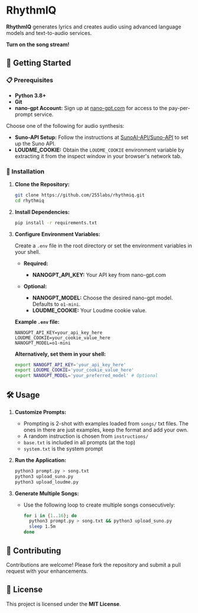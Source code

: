 
# RhythmIQ

**RhythmIQ** generates lyrics and creates audio using advanced language models and text-to-audio services.

**Turn on the song stream!**

## 🚀 Getting Started

### 📋 Prerequisites

- **Python 3.8+**
- **Git**
- **nano-gpt Account:** Sign up at [nano-gpt.com](https://nano-gpt.com) for access to the pay-per-prompt service.

Choose one of the following for audio synthesis:

- **Suno-API Setup:** Follow the instructions at [SunoAI-API/Suno-API](https://github.com/SunoAI-API/Suno-API) to set up the Suno API.
- **LOUDME_COOKIE:** Obtain the `LOUDME_COOKIE` environment variable by extracting it from the inspect window in your browser's network tab.

### 🔧 Installation

1. **Clone the Repository:**
   ```bash
   git clone https://github.com/255labs/rhythmiq.git
   cd rhythmiq
   ```

2. **Install Dependencies:**
   ```bash
   pip install -r requirements.txt
   ```

3. **Configure Environment Variables:**

   Create a `.env` file in the root directory or set the environment variables in your shell.

   - **Required:**
     - **NANOGPT_API_KEY:** Your API key from nano-gpt.com
     
   - **Optional:**
     - **NANOGPT_MODEL:** Choose the desired nano-gpt model. Defaults to `o1-mini`.
     - **LOUDME_COOKIE:** Your Loudme cookie value.
   
   **Example `.env` file:**
   ```
   NANOGPT_API_KEY=your_api_key_here
   LOUDME_COOKIE=your_cookie_value_here
   NANOGPT_MODEL=o1-mini
   ```

   **Alternatively, set them in your shell:**
   ```bash
   export NANOGPT_API_KEY='your_api_key_here'
   export LOUDME_COOKIE='your_cookie_value_here'
   export NANOGPT_MODEL='your_preferred_model' # Optional
   ```

## 🛠️ Usage

1. **Customize Prompts:**
   - Prompting is 2-shot with examples loaded from `songs/` txt files. The ones in there are just examples, keep the format and add your own.
   - A random instruction is chosen from `instructions/`
   - `base.txt` is included in all prompts (at the top)
   - `system.txt` is the system prompt

2. **Run the Application:**
   ```bash
   python3 prompt.py > song.txt
   python3 upload_suno.py
   python3 upload_loudme.py
   ```

3. **Generate Multiple Songs:**
   - Use the following loop to create multiple songs consecutively:
     ```bash
     for i in {1..16}; do
       python3 prompt.py > song.txt && python3 upload_suno.py
       sleep 1.5m
     done
     ```

## 🤝 Contributing

Contributions are welcome! Please fork the repository and submit a pull request with your enhancements.

## 📄 License

This project is licensed under the **MIT License**.

